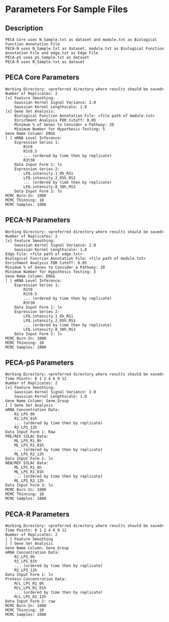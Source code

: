 # Parameters For Sample Files

## Description
	PECA Core uses N_Sample.txt as dataset and module.txt as Biological Function Annotation File
	PECA-N uses N_Sample.txt as dataset, module.txt as Biological Function Annotation File and edge.txt as Edge File
	PECA-pS uses pS_Sample.txt as dataset
	PECA-R uses R_Sample.txt as dataset

## PECA Core Parameters
	Working Directory: <preferred directory where results should be saved>
	Number of Replicates: 2
	[x] Feature Smoothing:
		Gaussian Kernel Signal Variance: 2.0
		Gaussian Kernel Lengthscale: 1.0
	[x] Gene Set Analysis:
		Biological Function Annotation File: <file path of module.txt>
		Enrichment Analysis FDR Cutoff: 0.05
		Minimum % of Genes to Consider a Pathway: 20
		Minimum Number for Hypothesis Testing: 5
	Gene Name Column: ENSG
	[ ] mRNA Level Inference:
		Expression Series 1:
			R1t0
			R1t0.5
			... (ordered by time then by replicate)
			R3t30
		Data Input Form 1: ln
		Expression Series 2:
			LFQ.intensity.1_0h_RS1
			LFQ.intensity.2_05h_RS1
			... (ordered by time then by replicate)
			LFQ.intensity.8_30h_RS3
		Data Input Form 2: ln
	MCMC Burn-In: 1000
	MCMC Thinning: 10
	MCMC Samples: 1000

## PECA-N Parameters
	Working Directory: <preferred directory where results should be saved>
	Number of Replicates: 2
	[x] Feature Smoothing:
		Gaussian Kernel Signal Variance: 2.0
		Gaussian Kernel Lengthscale: 1.0
	Edge File: <file path of edge.txt>
	Biological Function Annotation File: <file path of module.txt>
	Enrichment Analysis FDR Cutoff: 0.05
	Minimum % of Genes to Consider a Pathway: 20
	Minimum Number for Hypothesis Testing: 5
	Gene Name Column: ENSG
	[ ] mRNA Level Inference:
		Expression Series 1:
			R1t0
			R1t0.5
			... (ordered by time then by replicate)
			R3t30
		Data Input Form 1: ln
		Expression Series 2:
			LFQ.intensity.1_0h_RS1
			LFQ.intensity.2_05h_RS1
			... (ordered by time then by replicate)
			LFQ.intensity.8_30h_RS3
		Data Input Form 2: ln
	MCMC Burn-In: 1000
	MCMC Thinning: 10
	MCMC Samples: 1000

## PECA-pS Parameters
	Working Directory: <preferred directory where results should be saved>
	Time Points: 0 1 2 4 6 9 12
	Number of Replicates: 2
	[x] Feature Smoothing:
		Gaussian Kernel Signal Variance: 2.0
		Gaussian Kernel Lengthscale: 1.0
	Gene Name Column: Gene_Group
	[ ] Gene Set Analysis
	mRNA Concentration Data:
		R1_LPS_0h
		R1_LPS_01h
		... (ordered by time then by replicate)
		R2_LPS_12h
	Data Input Form 1: Raw
	PRE/REF SILAC Data:
		ML_LPS_R1_0h
		ML_LPS_R1_01h
		... (ordered by time then by replicate)
		ML_LPS_R2_12h
	Data Input Form 2: ln
	NEW/REF SILAC Data:
		ML_LPS_R1_0h
		ML_LPS_R1_01h
		... (ordered by time then by replicate)
		ML_LPS_R2_12h
	Data Input Form 3: ln
	MCMC Burn-In: 1000
	MCMC Thinning: 10
	MCMC Samples: 1000

## PECA-R Parameters
	Working Directory: <preferred directory where results should be saved>
	Time Points: 0 1 2 4 6 9 12
	Number of Replicates: 2
	[ ] Feature Smoothing
	[ ] Gene Set Analysis
	Gene Name Column: Gene_Group
	mRNA Concentration Data:
		R1_LPS_0h
		R1_LPS_01h
		... (ordered by time then by replicate)
		R2_LPS_12h
	Data Input Form 1: ln
	Protein Concentration Data:
		M/L_LPS_R1_0h
		M/L_LPS_R1_01h
		... (ordered by time then by replicate)
		M/L_LPS_R2_12h
	Data Input Form 2: raw
	MCMC Burn-In: 1000
	MCMC Thinning: 10
	MCMC Samples: 1000


